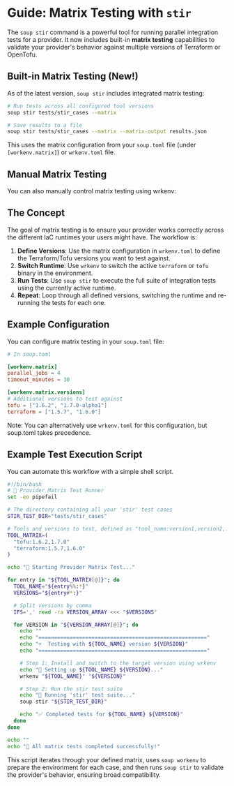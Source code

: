 # Guide: Matrix Testing with `stir`

The `soup stir` command is a powerful tool for running parallel integration tests for a provider. It now includes built-in **matrix testing** capabilities to validate your provider's behavior against multiple versions of Terraform or OpenTofu.

## Built-in Matrix Testing (New!)

As of the latest version, `soup stir` includes integrated matrix testing:

```bash
# Run tests across all configured tool versions
soup stir tests/stir_cases --matrix

# Save results to a file
soup stir tests/stir_cases --matrix --matrix-output results.json
```

This uses the matrix configuration from your `soup.toml` file (under `[workenv.matrix]`) or `wrkenv.toml` file.

## Manual Matrix Testing

You can also manually control matrix testing using wrkenv:

## The Concept

The goal of matrix testing is to ensure your provider works correctly across the different IaC runtimes your users might have. The workflow is:

1.  **Define Versions**: Use the matrix configuration in `wrkenv.toml` to define the Terraform/Tofu versions you want to test against.
2.  **Switch Runtime**: Use `wrkenv` to switch the active `terraform` or `tofu` binary in the environment.
3.  **Run Tests**: Use `soup stir` to execute the full suite of integration tests using the currently active runtime.
4.  **Repeat**: Loop through all defined versions, switching the runtime and re-running the tests for each one.

## Example Configuration

You can configure matrix testing in your `soup.toml` file:

```toml
# In soup.toml

[workenv.matrix]
parallel_jobs = 4
timeout_minutes = 30

[workenv.matrix.versions]
# Additional versions to test against
tofu = ["1.6.2", "1.7.0-alpha1"]
terraform = ["1.5.7", "1.6.0"]
```

Note: You can alternatively use `wrkenv.toml` for this configuration, but soup.toml takes precedence.

## Example Test Execution Script

You can automate this workflow with a simple shell script.

```bash
#!/bin/bash
# 🧪 Provider Matrix Test Runner
set -eo pipefail

# The directory containing all your 'stir' test cases
STIR_TEST_DIR="tests/stir_cases"

# Tools and versions to test, defined as "tool_name:version1,version2,..."
TOOL_MATRIX=(
  "tofu:1.6.2,1.7.0"
  "terraform:1.5.7,1.6.0"
)

echo "🍲 Starting Provider Matrix Test..."

for entry in "${TOOL_MATRIX[@]}"; do
  TOOL_NAME="${entry%%:*}"
  VERSIONS="${entry#*:}"

  # Split versions by comma
  IFS=',' read -ra VERSION_ARRAY <<< "$VERSIONS"

  for VERSION in "${VERSION_ARRAY[@]}"; do
    echo ""
    echo "======================================================"
    echo "➡️  Testing with ${TOOL_NAME} version ${VERSION}"
    echo "======================================================"

    # Step 1: Install and switch to the target version using wrkenv
    echo "🔧 Setting up ${TOOL_NAME} ${VERSION}..."
    wrkenv "${TOOL_NAME}" "${VERSION}"

    # Step 2: Run the stir test suite
    echo "🚀 Running 'stir' test suite..."
    soup stir "${STIR_TEST_DIR}"

    echo "✅ Completed tests for ${TOOL_NAME} ${VERSION}"
  done
done

echo ""
echo "🎉 All matrix tests completed successfully!"
```

This script iterates through your defined matrix, uses `soup workenv` to prepare the environment for each case, and then runs `soup stir` to validate the provider's behavior, ensuring broad compatibility.
